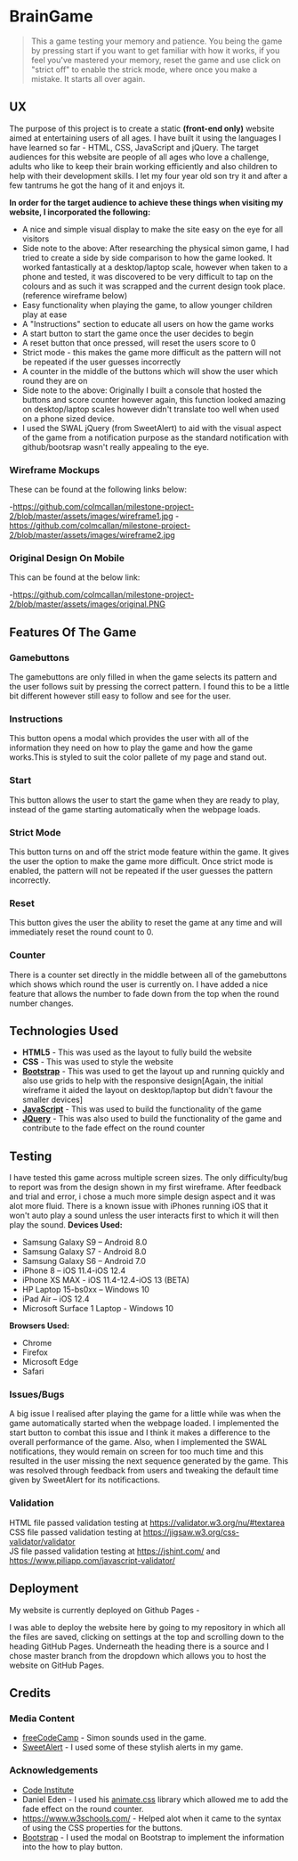 # BrainGame



>This a game testing your memory and patience. You being the game by pressing start if you want to get familiar with how it works, if you feel you've mastered your memory, reset the game and use click on "strict off" to enable the strick mode, where once you make a mistake. It starts all over again. 
## UX

The purpose of this project is to create a static **(front-end only)** website aimed at entertaining users of all ages. I have built it using the languages I have learned so far - HTML, CSS, JavaScript and jQuery. The target audiences for this website are people of all ages who love a challenge, adults who like to keep their brain working efficiently and also children to help with their development skills. I let my four year old son try it and after a few tantrums he got the hang of it and enjoys it.

**In order for the target audience to achieve these things when visiting my website, I incorporated the following:**
- A nice and simple visual display to make the site easy on the eye for all visitors
- Side note to the above: After researching the physical simon game, I had tried to create a side by side comparison to how the game looked. It worked fantastically at a desktop/laptop scale, however when taken to a phone and tested, it was discovered to be very difficult to tap on the colours and as such it was scrapped and the current design took place. (reference wireframe below)
- Easy functionality when playing the game, to allow younger children play at ease
- A "Instructions" section to educate all users on how the game works
- A start button to start the game once the user decides to begin
- A reset button that once pressed, will reset the users score to 0
- Strict mode - this makes the game more difficult as the pattern will not be repeated if the user guesses incorrectly
- A counter in the middle of the buttons which will show the user which round they are on
- Side note to the above: Originally I built a console that hosted the buttons and score counter however again, this function looked amazing on desktop/laptop scales however didn't translate too well when used on a phone sized device. 
- I used the SWAL jQuery (from SweetAlert) to aid with the visual aspect of the game from a notification purpose as the standard notification with github/bootsrap wasn't really appealing to the eye. 

 ### Wireframe Mockups
 
 These can be found at the following links below:

-https://github.com/colmcallan/milestone-project-2/blob/master/assets/images/wireframe1.jpg
-https://github.com/colmcallan/milestone-project-2/blob/master/assets/images/wireframe2.jpg

### Original Design On Mobile

This can be found at the below link:

-https://github.com/colmcallan/milestone-project-2/blob/master/assets/images/original.PNG 

## Features Of The Game

### Gamebuttons
The gamebuttons are only filled in when the game selects its pattern and the user follows suit by pressing the correct pattern. I found this to be a little bit different however still easy to follow and see for the user. 

### Instructions
This button opens a modal which provides the user with all of the information they need on how to play the game and how the game works.This is styled to suit the color pallete of my page and stand out. 

### Start 
This button allows the user to start the game when they are ready to play, instead of the game starting automatically when the webpage loads.

### Strict Mode
This button turns on and off the strict mode feature within the game. It gives the user the option to make the game more difficult. Once strict mode is enabled, the pattern will not be repeated if the user guesses the pattern incorrectly.

### Reset
This button gives the user the ability to reset the game at any time and will immediately reset the round count to 0.

### Counter
There is a counter set directly in the middle between all of the gamebuttons which shows which round the user is currently on. I have added a nice feature that allows the number to fade down from the top when the round number changes.

## Technologies Used

- **HTML5** - This was used as the layout to fully build the website
- **CSS** - This was used to style the website 
- **[Bootstrap](https://getbootstrap.com/docs/3.3/)** - This was used to get the layout up and running quickly and also use grids to help with the responsive design[Again, the initial wireframe it aided the layout on desktop/laptop but didn't favour the smaller devices]
- **[JavaScript](https://www.javascript.com/)** - This was used to build the functionality of the game
- **[JQuery](https://jquery.com/)** - This was also used to build the functionality of the game and contribute to the fade effect on the round counter

## Testing

I have tested this game across multiple screen sizes. The only difficulty/bug to report was from the design shown in my first wireframe. After feedback and trial and error, i chose a much more simple design aspect and it was alot more fluid. 
There is a known issue with iPhones running iOS that it won't auto play a sound unless the user interacts first to which it will then play the sound. 
**Devices Used:**
- Samsung Galaxy S9 – Android 8.0
- Samsung Galaxy S7 - Android 8.0
- Samsung Galaxy S6 – Android  7.0
- iPhone 8 – iOS 11.4-iOS 12.4
- iPhone XS MAX - iOS 11.4-12.4-iOS 13 (BETA)
- HP Laptop 15-bs0xx – Windows 10
- iPad Air  – iOS 12.4
- Microsoft Surface 1 Laptop - Windows 10

**Browsers Used:**
- Chrome 
- Firefox
- Microsoft Edge
- Safari

### Issues/Bugs
A big issue I realised after playing the game for a little while was when the game automatically started when the webpage loaded. I implemented the start button to combat this issue and I think it makes a difference to the overall performance of the game. Also, when I implemented the SWAL notifications, they would remain on screen for too much time and this resulted in the user missing the next sequence generated by the game. This was resolved through feedback from users and tweaking the default time given by SweetAlert for its notificactions. 

### Validation
HTML file passed validation testing at https://validator.w3.org/nu/#textarea <br>
CSS file passed validation testing at https://jigsaw.w3.org/css-validator/validator <br>
JS file passed validation testing at https://jshint.com/ and https://www.piliapp.com/javascript-validator/

## Deployment
My website is currently deployed on Github Pages - 

I was able to deploy the website here by going to my repository in which all the files are saved, clicking on settings at the top and scrolling down to the heading GitHub Pages. Underneath the heading there is a source and I chose master branch from the dropdown which allows you to host the website on GitHub Pages.

## Credits

### Media Content
- [freeCodeCamp](https://www.freecodecamp.org/) - Simon sounds used in the game.
- [SweetAlert](https://sweetalert.js.org) - I used some of these stylish alerts in my game.

### Acknowledgements
- [Code Institute](https://www.codeinstitute.net/)
- Daniel Eden - I used his [animate.css](https://daneden.github.io/animate.css/) library which allowed me to add the fade effect on the round counter.
- https://www.w3schools.com/ - Helped alot when it came to the syntax of using the CSS properties for the buttons. 
- [Bootstrap](https://getbootstrap.com/docs/3.3/javascript/#modals) - I used the modal on Bootstrap to implement the information into the how to play button.


